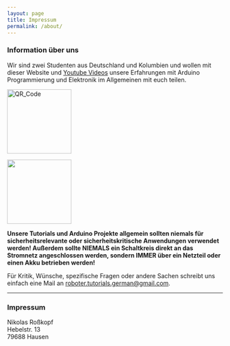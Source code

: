 ```yaml
---
layout: page
title: Impressum
permalink: /about/
---
```


### Information über uns
Wir sind zwei Studenten aus Deutschland und Kolumbien und wollen mit dieser Website und [Youtube Videos](https://www.youtube.com/channel/UCT7OJquYzFHHpyjkZL8APFw/featured) unsere Erfahrungen mit Arduino Programmierung und Elektronik im Allgemeinen mit euch teilen.  

<a href='https://www.youtube.com/channel/UCT7OJquYzFHHpyjkZL8APFw/featured'><img src='../assets/media/marketing/QR_code_yt.png' alt='QR_Code' width='150' /></a>

[<img src="../assets/media/marketing/QR_code_yt.png" width=150>](http://google.com.au/)

**Unsere Tutorials und Arduino Projekte allgemein sollten niemals für sicherheitsrelevante oder sicherheitskritische Anwendungen verwendet werden! Außerdem sollte NIEMALS ein Schaltkreis direkt an das Stromnetz angeschlossen werden, sondern IMMER über ein Netzteil oder einen Akku betrieben werden!**  

Für Kritik, Wünsche, spezifische Fragen oder andere Sachen schreibt uns einfach eine Mail an roboter.tutorials.german@gmail.com.  


***


### Impressum
Nikolas Roßkopf  
Hebelstr. 13  
79688 Hausen  
